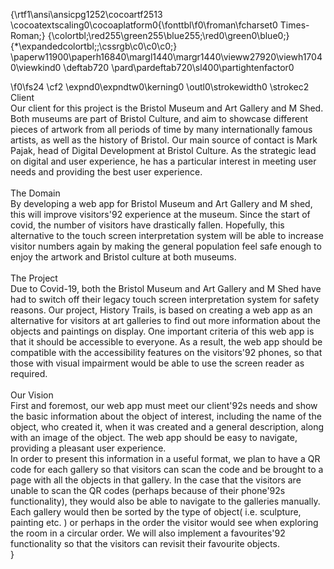 {\rtf1\ansi\ansicpg1252\cocoartf2513
\cocoatextscaling0\cocoaplatform0{\fonttbl\f0\froman\fcharset0 Times-Roman;}
{\colortbl;\red255\green255\blue255;\red0\green0\blue0;}
{\*\expandedcolortbl;;\cssrgb\c0\c0\c0;}
\paperw11900\paperh16840\margl1440\margr1440\vieww27920\viewh17040\viewkind0
\deftab720
\pard\pardeftab720\sl400\partightenfactor0

\f0\fs24 \cf2 \expnd0\expndtw0\kerning0
\outl0\strokewidth0 \strokec2 Client\
Our client for this project is the Bristol Museum and Art Gallery and M Shed. Both museums are part of Bristol Culture, and aim to showcase different pieces of artwork from all periods of time by many internationally famous artists, as well as the history of Bristol. Our main source of contact is Mark Pajak, head of Digital Development at Bristol Culture. As the strategic lead on digital and user experience, he has a particular interest in meeting user needs and providing the best user experience. \
\
The Domain\
By developing a web app for Bristol Museum and Art Gallery and M shed, this will improve visitors\'92 experience at the museum. Since the start of covid, the number of visitors have drastically fallen. Hopefully, this alternative to the touch screen interpretation system will be able to increase visitor numbers again by making the general population feel safe enough to enjoy the artwork and Bristol culture at both museums.\
\
The Project \
Due to Covid-19, both the Bristol Museum and Art Gallery and M Shed have had to switch off their legacy touch screen interpretation system for safety reasons. Our project, History Trails, is based on creating a web app as an alternative for visitors at art galleries to find out more information about the objects and paintings on display. One important criteria of this web app is that it should be accessible to everyone. As a result, the web app should be compatible with the accessibility features on the visitors\'92 phones, so that those with visual impairment would be able to use the screen reader as required. \
\
Our Vision\
First and foremost, our web app must meet our client\'92s needs and show the basic information about the object of interest, including the name of the object, who created it, when it was created and a general description, along with an image of the object. The web app should be easy to navigate, providing a pleasant user experience. \
In order to present this information in a useful format, we plan to have a QR code for each gallery so that visitors can scan the code and be brought to a page with all the objects in that gallery. In the case that the visitors are unable to scan the QR codes (perhaps because of their phone\'92s functionality), they would also be able to navigate to the galleries manually. Each  gallery would then be sorted by the type of object( i.e. sculpture, painting etc. ) or perhaps in the order the visitor would see when exploring the room in a circular order. We will also implement a favourites\'92 functionality so that the visitors can revisit their favourite objects. \
}